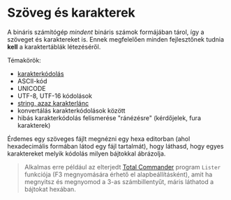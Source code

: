 # Szöveg és karakterek

A bináris számítógép _mindent_ bináris számok formájában tárol, így a szöveget és karaktereket is.
Ennek megfelelően minden fejlesztőnek tudnia **kell** a karaktertáblák létezéséről.

Témakörök:
- [karakterkódolás](https://hu.wikipedia.org/wiki/Karakterk%C3%B3dol%C3%A1s)
- ASCII-kód
- UNICODE
- UTF-8, UTF-16 kódolások
- [string, azaz karakterlánc](https://hu.wikipedia.org/wiki/String)
- konvertálás karakterkódolások között
- hibás karakterkódolás felismerése "ránézésre" (kérdőjelek, fura karakterek)

Érdemes egy szöveges fájlt megnézni egy hexa editorban (ahol hexadecimális formában látod egy fájl tartalmát),
hogy láthasd, hogy egyes karaktereket melyik kódolás milyen bájtokkal ábrázolja.

> Alkalmas erre például az elterjedt [Total Commander](https://www.ghisler.com/) program `Lister` funkciója (F3 megnyomására érhető el alapbeállításként), amit ha megnyitsz és megnyomod a 3-as számbillentyűt, máris láthatod a bájtokat hexában.
